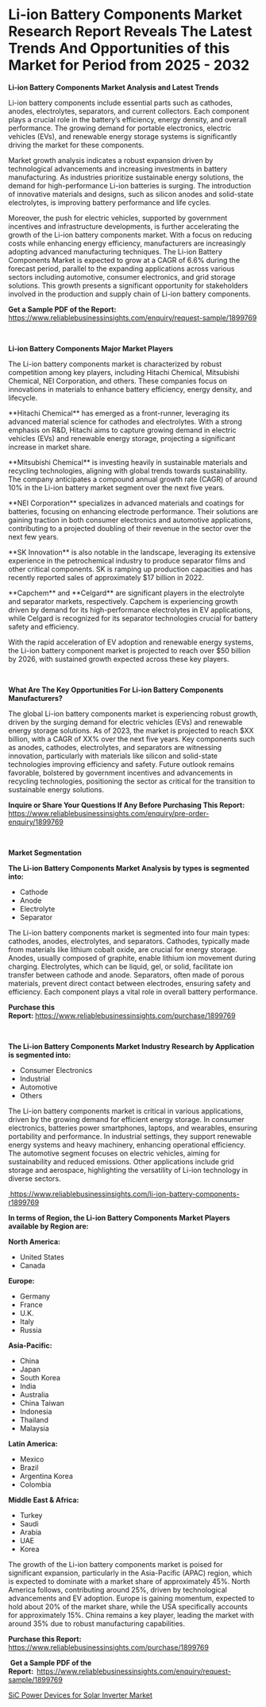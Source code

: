 <p><h1>Li-ion Battery Components Market Research Report Reveals The Latest Trends And Opportunities of this Market for Period from 2025 - 2032</h1></p><p><strong>Li-ion Battery Components Market Analysis and Latest Trends</strong></p>
<p><p>Li-ion battery components include essential parts such as cathodes, anodes, electrolytes, separators, and current collectors. Each component plays a crucial role in the battery’s efficiency, energy density, and overall performance. The growing demand for portable electronics, electric vehicles (EVs), and renewable energy storage systems is significantly driving the market for these components.  </p><p>Market growth analysis indicates a robust expansion driven by technological advancements and increasing investments in battery manufacturing. As industries prioritize sustainable energy solutions, the demand for high-performance Li-ion batteries is surging. The introduction of innovative materials and designs, such as silicon anodes and solid-state electrolytes, is improving battery performance and life cycles.  </p><p>Moreover, the push for electric vehicles, supported by government incentives and infrastructure developments, is further accelerating the growth of the Li-ion battery components market. With a focus on reducing costs while enhancing energy efficiency, manufacturers are increasingly adopting advanced manufacturing techniques. The Li-ion Battery Components Market is expected to grow at a CAGR of 6.6% during the forecast period, parallel to the expanding applications across various sectors including automotive, consumer electronics, and grid storage solutions. This growth presents a significant opportunity for stakeholders involved in the production and supply chain of Li-ion battery components.</p></p>
<p><strong>Get a Sample PDF of the Report:&nbsp;</strong> <a href="https://www.reliablebusinessinsights.com/enquiry/request-sample/1899769?utm_campaign=3177&utm_medium=2&utm_source=Github&utm_content=ia&utm_term=07042025&utm_id=li-ion-battery-components">https://www.reliablebusinessinsights.com/enquiry/request-sample/1899769</a></p>
<p>&nbsp;</p>
<p><strong>Li-ion Battery Components Major Market Players</strong></p>
<p><p>The Li-ion battery components market is characterized by robust competition among key players, including Hitachi Chemical, Mitsubishi Chemical, NEI Corporation, and others. These companies focus on innovations in materials to enhance battery efficiency, energy density, and lifecycle.</p><p>**Hitachi Chemical** has emerged as a front-runner, leveraging its advanced material science for cathodes and electrolytes. With a strong emphasis on R&D, Hitachi aims to capture growing demand in electric vehicles (EVs) and renewable energy storage, projecting a significant increase in market share.</p><p>**Mitsubishi Chemical** is investing heavily in sustainable materials and recycling technologies, aligning with global trends towards sustainability. The company anticipates a compound annual growth rate (CAGR) of around 10% in the Li-ion battery market segment over the next five years.</p><p>**NEI Corporation** specializes in advanced materials and coatings for batteries, focusing on enhancing electrode performance. Their solutions are gaining traction in both consumer electronics and automotive applications, contributing to a projected doubling of their revenue in the sector over the next few years.</p><p>**SK Innovation** is also notable in the landscape, leveraging its extensive experience in the petrochemical industry to produce separator films and other critical components. SK is ramping up production capacities and has recently reported sales of approximately $17 billion in 2022.</p><p>**Capchem** and **Celgard** are significant players in the electrolyte and separator markets, respectively. Capchem is experiencing growth driven by demand for its high-performance electrolytes in EV applications, while Celgard is recognized for its separator technologies crucial for battery safety and efficiency.</p><p>With the rapid acceleration of EV adoption and renewable energy systems, the Li-ion battery component market is projected to reach over $50 billion by 2026, with sustained growth expected across these key players.</p></p>
<p>&nbsp;</p>
<p><strong>What Are The Key Opportunities For Li-ion Battery Components Manufacturers?</strong></p>
<p><p>The global Li-ion battery components market is experiencing robust growth, driven by the surging demand for electric vehicles (EVs) and renewable energy storage solutions. As of 2023, the market is projected to reach $XX billion, with a CAGR of XX% over the next five years. Key components such as anodes, cathodes, electrolytes, and separators are witnessing innovation, particularly with materials like silicon and solid-state technologies improving efficiency and safety. Future outlook remains favorable, bolstered by government incentives and advancements in recycling technologies, positioning the sector as critical for the transition to sustainable energy solutions.</p></p>
<p><strong>Inquire or Share Your Questions If Any Before Purchasing This Report:</strong> <a href="https://www.reliablebusinessinsights.com/enquiry/pre-order-enquiry/1899769?utm_campaign=3177&utm_medium=2&utm_source=Github&utm_content=ia&utm_term=07042025&utm_id=li-ion-battery-components">https://www.reliablebusinessinsights.com/enquiry/pre-order-enquiry/1899769</a></p>
<p>&nbsp;</p>
<p><strong>Market Segmentation</strong></p>
<p><strong>The Li-ion Battery Components Market Analysis by types is segmented into:</strong></p>
<p><ul><li>Cathode</li><li>Anode</li><li>Electrolyte</li><li>Separator</li></ul></p>
<p><p>The Li-ion battery components market is segmented into four main types: cathodes, anodes, electrolytes, and separators. Cathodes, typically made from materials like lithium cobalt oxide, are crucial for energy storage. Anodes, usually composed of graphite, enable lithium ion movement during charging. Electrolytes, which can be liquid, gel, or solid, facilitate ion transfer between cathode and anode. Separators, often made of porous materials, prevent direct contact between electrodes, ensuring safety and efficiency. Each component plays a vital role in overall battery performance.</p></p>
<p><strong>Purchase this Report:&nbsp;</strong><a href="https://www.reliablebusinessinsights.com/purchase/1899769?utm_campaign=3177&utm_medium=2&utm_source=Github&utm_content=ia&utm_term=07042025&utm_id=li-ion-battery-components">https://www.reliablebusinessinsights.com/purchase/1899769</a></p>
<p>&nbsp;</p>
<p><strong>The Li-ion Battery Components Market Industry Research by Application is segmented into:</strong></p>
<p><ul><li>Consumer Electronics</li><li>Industrial</li><li>Automotive</li><li>Others</li></ul></p>
<p><p>The Li-ion battery components market is critical in various applications, driven by the growing demand for efficient energy storage. In consumer electronics, batteries power smartphones, laptops, and wearables, ensuring portability and performance. In industrial settings, they support renewable energy systems and heavy machinery, enhancing operational efficiency. The automotive segment focuses on electric vehicles, aiming for sustainability and reduced emissions. Other applications include grid storage and aerospace, highlighting the versatility of Li-ion technology in diverse sectors.</p></p>
<p><a href="https://www.reliablebusinessinsights.com/li-ion-battery-components-r1899769?utm_campaign=3177&utm_medium=2&utm_source=Github&utm_content=ia&utm_term=07042025&utm_id=li-ion-battery-components">&nbsp;https://www.reliablebusinessinsights.com/li-ion-battery-components-r1899769</a></p>
<p><strong>In terms of Region, the Li-ion Battery Components Market Players available by Region are:</strong></p>
<p>
    <p> <strong> North America: </strong>
        <ul>
            <li>United States</li>
            <li>Canada</li>
        </ul>
        </p> 
    <p> <strong> Europe: </strong>
        <ul>
            <li>Germany</li>
            <li>France</li>
            <li>U.K.</li>
            <li>Italy</li>
            <li>Russia</li>
        </ul>
        </p> 
    <p> <strong> Asia-Pacific: </strong>
        <ul>
            <li>China</li>
            <li>Japan</li>
            <li>South Korea</li>
            <li>India</li>
            <li>Australia</li>
            <li>China Taiwan</li>
            <li>Indonesia</li>
            <li>Thailand</li>
            <li>Malaysia</li>
        </ul>
        </p> 
    <p> <strong> Latin America: </strong>
        <ul>
            <li>Mexico</li>
            <li>Brazil</li>
            <li>Argentina Korea</li>
            <li>Colombia</li>
        </ul>
        </p> 
    <p> <strong> Middle East & Africa: </strong>
        <ul>
            <li>Turkey</li>
            <li>Saudi</li>
            <li>Arabia</li>
            <li>UAE</li>
            <li>Korea</li>
        </ul>
    </p>
    </p>
<p><p>The growth of the Li-ion battery components market is poised for significant expansion, particularly in the Asia-Pacific (APAC) region, which is expected to dominate with a market share of approximately 45%. North America follows, contributing around 25%, driven by technological advancements and EV adoption. Europe is gaining momentum, expected to hold about 20% of the market share, while the USA specifically accounts for approximately 15%. China remains a key player, leading the market with around 35% due to robust manufacturing capabilities.</p></p>
<p><strong>Purchase this Report: </strong><a href="https://www.reliablebusinessinsights.com/purchase/1899769?utm_campaign=3177&utm_medium=2&utm_source=Github&utm_content=ia&utm_term=07042025&utm_id=li-ion-battery-components">https://www.reliablebusinessinsights.com/purchase/1899769</a></p>
<p>&nbsp;<strong>Get a Sample PDF of the Report:&nbsp;&nbsp;</strong><a href="https://www.reliablebusinessinsights.com/enquiry/request-sample/1899769?utm_campaign=3177&utm_medium=2&utm_source=Github&utm_content=ia&utm_term=07042025&utm_id=li-ion-battery-components">https://www.reliablebusinessinsights.com/enquiry/request-sample/1899769</a></p>
<p><strong></strong></p>
<p><p><a href="https://github.com/stickkinkel/Market-Research-Report-List-1/blob/main/sic-power-devices-for-solar-inverter-market.md?utm_campaign=3177&utm_medium=2&utm_source=Github&utm_content=ia&utm_term=07042025&utm_id=li-ion-battery-components">SiC Power Devices for Solar Inverter Market</a></p></p>